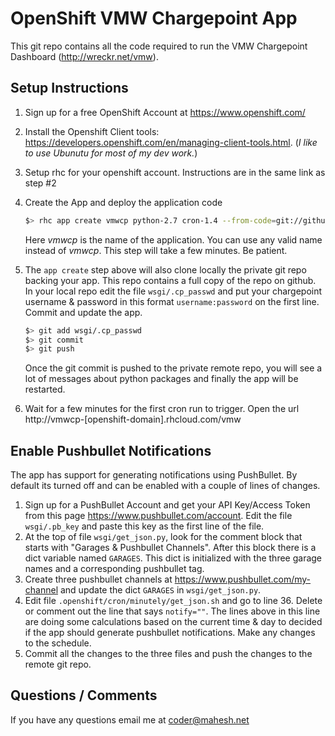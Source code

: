 # OpenShift VMW Chargepoint App
This git repo contains all the code required to run the VMW Chargepoint Dashboard (http://wreckr.net/vmw). 

## Setup Instructions
1. Sign up for a free OpenShift Account at https://www.openshift.com/
2. Install the Openshift Client tools: https://developers.openshift.com/en/managing-client-tools.html. (*I like to use Ubunutu for most of my dev work.*)
3. Setup rhc for your openshift account. Instructions are in the same link as step #2
4. Create the App and deploy the application code
    ```sh
    $> rhc app create vmwcp python-2.7 cron-1.4 --from-code=git://github.com/wrecker/vmw-chargepoint
    ```
    Here *vmwcp* is the name of the application. You can use any valid name instead of *vmwcp*. This step will take a few minutes. Be patient.
    
5. The `app create` step above will also clone locally the private git repo backing your app. This repo contains a full copy of the repo on github. In your local repo edit the file `wsgi/.cp_passwd` and put your chargepoint username & password in this format `username:password` on the first line. Commit and update the app. 
    ```sh
    $> git add wsgi/.cp_passwd
    $> git commit
    $> git push
    ```
    Once the git commit is pushed to the private remote repo, you will see a lot of messages about python packages and finally the app will be restarted.
6. Wait for a few minutes for the first cron run to trigger. Open the url http://vmwcp-[openshift-domain].rhcloud.com/vmw

## Enable Pushbullet Notifications
The app has support for generating notifications using PushBullet. By default its turned off and can be enabled with a couple of lines of changes.
1. Sign up for a PushBullet Account and get your API Key/Access Token from this page https://www.pushbullet.com/account. Edit the file `wsgi/.pb_key` and paste this key as the first line of the file.
2. At the top of file `wsgi/get_json.py`, look for the comment block that starts with "Garages & Pushbullet Channels". After this block there is a dict variable named `GARAGES`. This dict is initialized with the three garage names and a corresponding pushbullet tag.
3. Create three pushbullet channels at https://www.pushbullet.com/my-channel and update the dict `GARAGES` in `wsgi/get_json.py`.
4. Edit file `.openshift/cron/minutely/get_json.sh` and go to line 36. Delete or comment out the line that says `notify=""`. The lines above in this line are doing some calculations based on the current time & day to decided if the app should generate pushbullet notifications. Make any changes to the schedule.
5. Commit all the changes to the three files and push the changes to the remote git repo.

## Questions / Comments
If you have any questions email me at coder@mahesh.net
